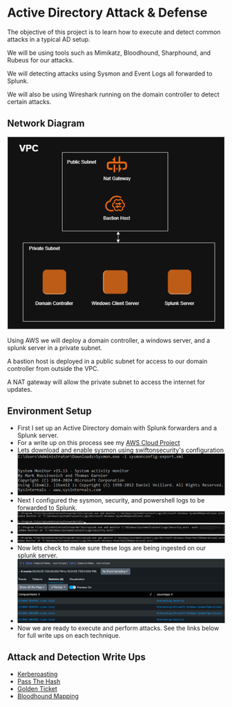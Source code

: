 # Active Directory Attack & Defense

The objective of this project is to learn how to execute and detect common attacks in a typical AD setup.

We will be using tools such as Mimikatz, Bloodhound, Sharphound, and Rubeus for our attacks. 

We will detecting attacks using Sysmon and Event Logs all forwarded to Splunk. 

We will also be using Wireshark running on the domain controller to detect certain attacks.

## Network Diagram 
![diagram](https://github.com/AlexMc889/Portfolio/blob/main/Active%20Directory%20Attack%20%26%20Defense/Images/Setup/AD%20setup.png)

Using AWS we will deploy a domain controller, a windows server, and a splunk server in a private subnet. 

A bastion host is deployed in a public subnet for access to our domain controller from outside the VPC. 

A NAT gateway will allow the private subnet to access the internet for updates.

## Environment Setup 
- First I set up an Active Directory domain with Splunk forwarders and a Splunk server.
 - For a write up on this process see my [AWS Cloud Project](https://github.com/AlexMc889/Portfolio/blob/main/AWS%20Cloud%20Project/Write_Up.md) 
- Lets download and enable sysmon using swiftonsecurity's configuration
- ![sysmon](https://github.com/AlexMc889/Portfolio/blob/main/Active%20Directory%20Attack%20%26%20Defense/Images/Setup/setup%20sysmon.png)
- Next I configured the sysmon, security, and powershell logs to be forwarded to Splunk.
- ![sysmon forward](https://github.com/AlexMc889/Portfolio/blob/main/Active%20Directory%20Attack%20%26%20Defense/Images/Setup/add%20monitor%20sysmon.png)
- ![security logs forward](https://github.com/AlexMc889/Portfolio/blob/main/Active%20Directory%20Attack%20%26%20Defense/Images/Setup/add%20monitor%20security%20logs%20.png)
- ![powershell forward logs](https://github.com/AlexMc889/Portfolio/blob/main/Active%20Directory%20Attack%20%26%20Defense/Images/Setup/add%20powershell%20logs.png)
- Now lets check to make sure these logs are being ingested on our splunk server.
- ![splunk logs digested](https://github.com/AlexMc889/Portfolio/blob/main/Active%20Directory%20Attack%20%26%20Defense/Images/Setup/logs%20ingested.png)
- Now we are ready to execute and perform attacks. See the links below for full write ups on each technique.

## Attack and Detection Write Ups 
- [Kerberoasting](https://github.com/AlexMc889/Portfolio/blob/main/Active%20Directory%20Attack%20%26%20Defense/Images/kerberoast/kerberoast%20writeup.md)
- [Pass The Hash](https://github.com/AlexMc889/Portfolio/blob/main/Active%20Directory%20Attack%20%26%20Defense/Images/pass%20the%20hash/pass%20the%20hash%20writeup.md)
- [Golden Ticket](https://github.com/AlexMc889/Portfolio/blob/main/Active%20Directory%20Attack%20%26%20Defense/Images/golden%20ticket/golden%20ticket%20writeup.md)
- [Bloodhound Mapping](https://github.com/AlexMc889/Portfolio/blob/main/Active%20Directory%20Attack%20%26%20Defense/Images/Bloodhound/bloodhound%20writeup.md)
